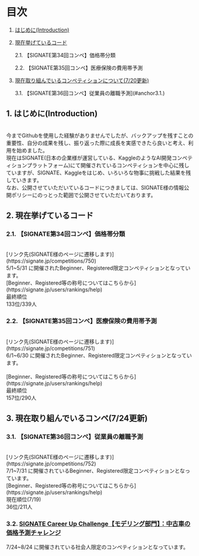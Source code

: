 # 目次
1. [はじめに(Introduction)](#anchor1)
2. [現在挙げているコード](#anchor2)
   
   2.1. 【SIGNATE第34回コンペ】価格帯分類
   
   2.2. 【SIGNATE第35回コンペ】医療保険の費用帯予測

3. [現在取り組んでいるコンペティションについて(7/20更新)](#anchor3)
   
   3.1. 【SIGNATE第36回コンペ】従業員の離職予測](#anchor3.1.)
   
<a id="anchor1"></a>
## 1. はじめに(Introduction)
<br>
今までGithubを使用した経験がありませんでしたが、バックアップを残すことの重要性、自分の成果を残し、振り返った際に成長を実感できたら良いと考え、利用を始めました。
<br>
現在はSIGNATE(日本の企業様が運営している、KaggleのようなAI開発コンペティションプラットフォーム)にて開催されているコンペティションを中心に残していますが、SIGNATE、Kaggleをはじめ、いろいろな物事に挑戦した結果を残していきます。
<br>
なお、公開させていただいているコードにつきましては、SIGNATE様の情報公開ポリシーにのっとった範囲で公開させていただいております。
<br>


<a id="anchor2"></a>
## 2. 現在挙げているコード
### 2.1. 【SIGNATE第34回コンペ】価格帯分類
<br>
[リンク先(SIGNATE様のページに遷移します)](https://signate.jp/competitions/750)
<br>
5/1~5/31 に開催されたBeginner、Registered限定コンペティションとなっています。
<br>
[Beginner、Registered等の称号についてはこちらから](https://signate.jp/users/rankings/help)
<br>
最終順位
<br>
133位/339人


### 2.2. 【SIGNATE第35回コンペ】医療保険の費用帯予測
<br>
[リンク先(SIGNATE様のページに遷移します)](https://signate.jp/competitions/751)
<br>
6/1~6/30 に開催されたBeginner、Registered限定コンペティションとなっています。
<br>

<br>
[Beginner、Registered等の称号についてはこちらから](https://signate.jp/users/rankings/help)
<br>
最終順位
<br>
157位/290人



## 3. 現在取り組んでいるコンペ(7/24更新)
<a id="anchor3"></a>
### 3.1. 【SIGNATE第36回コンペ】従業員の離職予測
<br>
[リンク先(SIGNATE様のページに遷移します)](https://signate.jp/competitions/752)
<br>
7/1~7/31 に開催されているBeginner、Registered限定コンペティションとなっています。

<br>
[Beginner、Registered等の称号についてはこちらから](https://signate.jp/users/rankings/help)
<br>
現在順位(7/19)
<br>
36位/211人

### 3.2. [SIGNATE Career Up Challenge【モデリング部門】：中古車の価格予測チャレンジ](https://signate.jp/competitions/1055)
7/24~8/24 に開催されている社会人限定のコンペティションとなっています。
